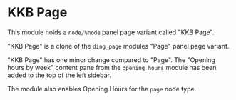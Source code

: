 # KKB Page

This module holds a `node/%node` panel page variant called "KKB Page".

"KKB Page" is a clone of the `ding_page` modules "Page" panel page
variant.

"KKB Page" has one minor change compared to "Page". The "Opening hours
by week" content pane from the `opening_hours` module has been added
to the top of the left sidebar.

The module also enables Opening Hours for the `page` node type.
